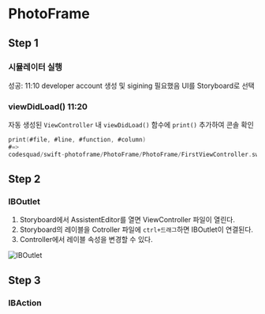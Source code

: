 # PhotoFrame
## Step 1
### 시뮬레이터 실행
성공: 11:10
developer account 생성 및 sigining 필요했음
UI를 Storyboard로 선택

### viewDidLoad() 11:20
자동 생성된 `ViewController` 내 `viewDidLoad()` 함수에 `print()` 추가하여 콘솔 확인

```swift
print(#file, #line, #function, #column)
#=>
codesquad/swift-photoframe/PhotoFrame/PhotoFrame/FirstViewController.swift 16 viewDidLoad() 40
```

## Step 2
### IBOutlet
1. Storyboard에서 AssistentEditor를 열면 ViewController 파일이 열린다.
1. Storyboard의 레이블을 Cotroller 파일에 `ctrl+드래그`하면 IBOutlet이 연결된다.
1. Controller에서 레이블 속성을 변경할 수 있다.

![IBOutlet](https://user-images.githubusercontent.com/50904665/73625638-09f90500-4689-11ea-8bb3-31a99d1d85bc.png)

## Step 3
### IBAction
